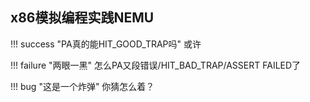 ## x86模拟编程实践NEMU

!!! success "PA真的能HIT_GOOD_TRAP吗"
    或许

!!! failure "两眼一黑"
    怎么PA又段错误/HIT_BAD_TRAP/ASSERT FAILED了

!!! bug "这是一个炸弹"
    你猜怎么着？